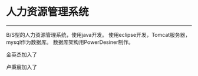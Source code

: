 ﻿# 人力资源管理系统

***********************************

B/S型的人力资源管理系统，使用java开发。
使用eclipse开发，Tomcat服务器，mysql作为数据库。
数据库架构用PowerDesiner制作。

金英杰加入了

卢秉宸加入了